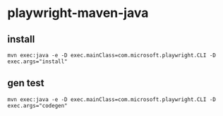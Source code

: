 # playwright-maven-java

## install 
```shell
mvn exec:java -e -D exec.mainClass=com.microsoft.playwright.CLI -D exec.args="install"
```
## gen test
```shell
mvn exec:java -e -D exec.mainClass=com.microsoft.playwright.CLI -D exec.args="codegen"
```

